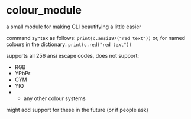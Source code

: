 # colour_module
a small module for making CLI beautifying a little easier

command syntax as follows:
`print(c.ansi197("red text"))`
or, for named colours in the dictionary:
`print(c.red("red text"))`

supports all 256 ansi escape codes, does not support:

  - RGB
  - YPbPr
  - CYM
  - YIQ
  - + any other colour systems

might add support for these in the future (or if people ask)
